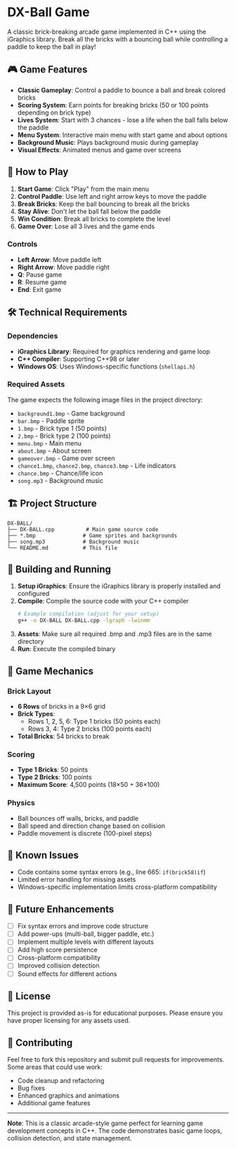 # DX-Ball Game

A classic brick-breaking arcade game implemented in C++ using the iGraphics library. Break all the bricks with a bouncing ball while controlling a paddle to keep the ball in play!

## 🎮 Game Features

- **Classic Gameplay**: Control a paddle to bounce a ball and break colored bricks
- **Scoring System**: Earn points for breaking bricks (50 or 100 points depending on brick type)
- **Lives System**: Start with 3 chances - lose a life when the ball falls below the paddle
- **Menu System**: Interactive main menu with start game and about options
- **Background Music**: Plays background music during gameplay
- **Visual Effects**: Animated menus and game over screens

## 🎯 How to Play

1. **Start Game**: Click "Play" from the main menu
2. **Control Paddle**: Use left and right arrow keys to move the paddle
3. **Break Bricks**: Keep the ball bouncing to break all the bricks
4. **Stay Alive**: Don't let the ball fall below the paddle
5. **Win Condition**: Break all bricks to complete the level
6. **Game Over**: Lose all 3 lives and the game ends

### Controls
- **Left Arrow**: Move paddle left
- **Right Arrow**: Move paddle right
- **Q**: Pause game
- **R**: Resume game
- **End**: Exit game

## 🛠️ Technical Requirements

### Dependencies
- **iGraphics Library**: Required for graphics rendering and game loop
- **C++ Compiler**: Supporting C++98 or later
- **Windows OS**: Uses Windows-specific functions (`shellapi.h`)

### Required Assets
The game expects the following image files in the project directory:
- `background1.bmp` - Game background
- `bar.bmp` - Paddle sprite
- `1.bmp` - Brick type 1 (50 points)
- `2.bmp` - Brick type 2 (100 points)
- `menu.bmp` - Main menu
- `about.bmp` - About screen
- `gameover.bmp` - Game over screen
- `chance1.bmp`, `chance2.bmp`, `chance3.bmp` - Life indicators
- `chance.bmp` - Chance/life icon
- `song.mp3` - Background music

## 🏗️ Project Structure

```
DX-BALL/
├── DX-BALL.cpp          # Main game source code
├── *.bmp               # Game sprites and backgrounds
├── song.mp3            # Background music
└── README.md           # This file
```

## 🔧 Building and Running

1. **Setup iGraphics**: Ensure the iGraphics library is properly installed and configured
2. **Compile**: Compile the source code with your C++ compiler
   ```bash
   # Example compilation (adjust for your setup)
   g++ -o DX-BALL DX-BALL.cpp -lgraph -lwinmm
   ```
3. **Assets**: Make sure all required .bmp and .mp3 files are in the same directory
4. **Run**: Execute the compiled binary

## 🎨 Game Mechanics

### Brick Layout
- **6 Rows** of bricks in a 9×6 grid
- **Brick Types**:
  - Rows 1, 2, 5, 6: Type 1 bricks (50 points each)
  - Rows 3, 4: Type 2 bricks (100 points each)
- **Total Bricks**: 54 bricks to break

### Scoring
- **Type 1 Bricks**: 50 points
- **Type 2 Bricks**: 100 points
- **Maximum Score**: 4,500 points (18×50 + 36×100)

### Physics
- Ball bounces off walls, bricks, and paddle
- Ball speed and direction change based on collision
- Paddle movement is discrete (100-pixel steps)

## 🐛 Known Issues

- Code contains some syntax errors (e.g., line 665: `if(brick58)if`)
- Limited error handling for missing assets
- Windows-specific implementation limits cross-platform compatibility

## 🚀 Future Enhancements

- [ ] Fix syntax errors and improve code structure
- [ ] Add power-ups (multi-ball, bigger paddle, etc.)
- [ ] Implement multiple levels with different layouts
- [ ] Add high score persistence
- [ ] Cross-platform compatibility
- [ ] Improved collision detection
- [ ] Sound effects for different actions

## 📝 License

This project is provided as-is for educational purposes. Please ensure you have proper licensing for any assets used.

## 🤝 Contributing

Feel free to fork this repository and submit pull requests for improvements. Some areas that could use work:
- Code cleanup and refactoring
- Bug fixes
- Enhanced graphics and animations
- Additional game features

---

**Note**: This is a classic arcade-style game perfect for learning game development concepts in C++. The code demonstrates basic game loops, collision detection, and state management.
